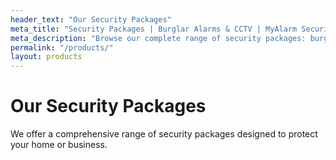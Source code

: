 ```yaml
---
header_text: "Our Security Packages"
meta_title: "Security Packages | Burglar Alarms & CCTV | MyAlarm Security"
meta_description: "Browse our complete range of security packages: burglar alarms, CCTV systems, and combined packages. Professional installation across South East London and Kent."
permalink: "/products/"
layout: products
---
```


# Our Security Packages

We offer a comprehensive range of security packages designed to protect your home or business.
